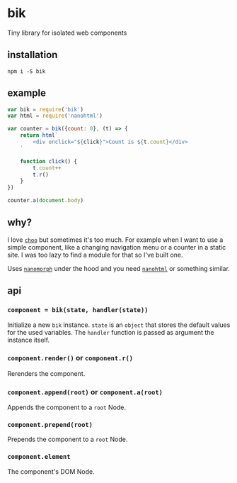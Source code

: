 # bik
Tiny library for isolated web components

## installation
```
npm i -S bik
```

## example
```javascript
var bik = require('bik')
var html = require('nanohtml')

var counter = bik({count: 0}, (t) => {
	return html`
		<div onclick="${click}">Count is ${t.count}</div>
	`

	function click() {
		t.count++
		t.r()
	}
})

counter.a(document.body)
```

## why?
I love [`choo`](https://github.com/choojs/choo) but sometimes it's too much. For example when I want to use a simple component, like a changing navigation menu or a counter in a static site. I was too lazy to find a module for that so I've built one.

Uses [`nanomorph`](https://github.com/choojs/nanomorph) under the hood and you need [`nanohtml`](https://github.com/choojs/nanohtml) or something similar.

## api
### `component = bik(state, handler(state))`
Initialize a new `bik` instance. `state` is an `object` that stores the default values for the used variables. The `handler` function is passed as argument the instance itself.

### `component.render()` or `component.r()`
Rerenders the component.

### `component.append(root)` or `component.a(root)`
Appends the component to a `root` Node.

### `component.prepend(root)`
Prepends the component to a `root` Node.

### `component.element`
The component's DOM Node.
